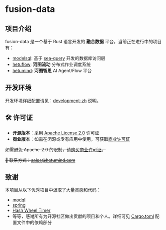 # fusion-data

## 项目介绍

fusion-data 是一个基于 Rust 语言开发的 **融合数据** 平台，当前正在进行中的项目有：

- [modelsql](crates/libs/modelsql/): 基于 [sea-query](https://github.com/SeaQL/sea-query/) 开发的数据库访问层
- [hetuflow](hetuflow/): **河图流动** 分布式作业调度系统
- [hetumind](hetumind/): **河图智思** AI Agent/Flow 平台

## 开发环境

开发环境详细配置请见：[development-zh](./documents/development-zh.md) 说明。

## 🛠 许可证

- **开源版本**：采用 [Apache License 2.0](./LICENSE.txt) 许可证
- **商业版本**：如需在闭源或专有应用中使用，可获取[商业许可证](./LICENSE-COMMERCIAL.txt)

~~如需避免 Apache-2.0 的限制，请[购买商业许可证](https://hetumind.com/pricing)。~~

~~📩 联系方式：[sales@hetumind.com](mailto:sales@hetumind.com)~~

## 致谢

本项目从以下优秀项目中汲取了大量灵感和代码：

- [modql](https://crates.io/crates/modql)
- [spring](https://crates.io/crates/spring)
- [Hash Wheel Timer](https://crates.io/crates/hierarchical_hash_wheel_timer)
- 等等，感谢所有为开源社区做出贡献的项目和个人。详细可见 [Cargo.toml](Cargo.toml) 配置文件中的依赖部分
